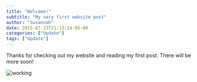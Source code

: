 ```yaml
---
title: "Welcome!"
subtitle: "My very first website post"
author: "Susannah"
date: 2015-07-23T21:13:14-05:00
categories: ["Update"]
tags: ["Update"]
---
```

Thanks for checking out my website and reading my first post. There will be more soon! 

![working](https://66.media.tumblr.com/tumblr_m7um2qVM6h1rofpj6o1_500.jpg)
